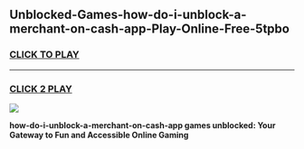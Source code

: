 
## Unblocked-Games-how-do-i-unblock-a-merchant-on-cash-app-Play-Online-Free-5tpbo
<h3>
<a href="https://premium76.site?title=how-do-i-unblock-a-merchant-on-cash-app&ref=26A">CLICK TO PLAY</a></h3>
<hr>

<h3>
<a href="https://premium76.site?title=how-do-i-unblock-a-merchant-on-cash-app&ref=26A">CLICK 2 PLAY</a>
  
</h3>

<a href="https://premium76.site?title=how-do-i-unblock-a-merchant-on-cash-app&ref=26A"><img src="https://clearcache.store/games.png"></a>


**how-do-i-unblock-a-merchant-on-cash-app games unblocked: Your Gateway to Fun and Accessible Online Gaming**
